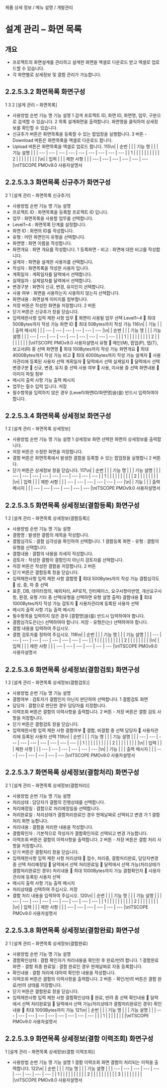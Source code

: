<!--breadcrumb:제품 상세 정보 / 메뉴 설명 / 개발관리--><span class="md-breadcrumb">제품 상세 정보 / 메뉴 설명 / 개발관리</span>
# 설계 관리 – 화면 목록
<!--5th-h2-toc-->
## 개요

- 프로젝트의 화면설계를 관리하고 설계한 화면을 엑셀로 다운로드 받고 엑셀로 업로드할 수 있습니다.
- 각 화면별로 상세정보 및 결함 관리가 가능합니다.
## 2.2.5.3.2 화면목록 화면구성
1
3
2
[설계 관리 – 화면목록]
- 사용방법
순번 기능 명 기능 설명
1 검색 프로젝트 ID, 화면 ID, 화면명, 업무, 구분으로 검색할 수 있습니다.
2 목록 설계화면을 출력합니다. 화면명을 클릭하여 상세정보를 확인할 수 있습니다.
- 신규추가 버튼은 화면목록을 등록할 수 있는 팝업창을 실행합니다.
3 버튼 - Download 버튼은 화면목록을 엑셀로 다운로드 합니다.
- Upload 버튼은 화면목록을 엑셀로 업로드 합니다.
115\n|  | 순번 |  |  | 기능 명 |  |  | 기능 설명 |  |
| --- | --- | --- | --- | --- | --- | --- | --- | --- |
| 1 |  |  |  |  |  |  |  |  |
| 2 |  |  |  |  |  |  |  |  |\n|  | 입력 |  |  | 제한 사항 |  |
| --- | --- | --- | --- | --- | --- |\nITSCOPE PMOv9.0 사용자설명서
## 2.2.5.3.3 화면목록 신규추가 화면구성
2
1
[설계 관리 – 화면목록 신규추가]
- 사용방법
순번 기능 명 기능 설명
- 프로젝트 ID : 화면목록을 등록할 프로젝트 ID 입니다.
- 업무 : 화면목록을 사용할 업무를 선택합니다.
- Level1~4 : 화면목록 단계를 설정합니다.
- 화면 ID : 화면의 ID를 작성합니다.
- 유형 : 어떤 화면인지 유형을 선택합니다.
- 화면명 : 화면 이름을 작성합니다.
- 화면개요 : 화면 개요를 작성합니다.
1 등록화면 - 비고 : 화면에 대한 비고를 작성합니다.
- 설계자 : 화면을 설계한 사용자를 선택합니다.
- 작성자 : 화면목록을 작성한 사용자 입니다.
- 계획일자 : 계획일자를 달력에서 선택합니다.
- 실제일자 : 실제일자를 달력에서 선택합니다.
- 변경구분 : 화면이 신규, 변경, 유지인지 선택합니다.
- 사용 여부 : 화면을 사용하는지 사용하지 않는지 선택합니다.
- 화면내용 : 화면설계 이미지를 첨부합니다.
- 저장 버튼은 작성한 화면을 저장합니다.
2 버튼
- 닫기 버튼은 신규추가 창을 닫습니다.
- 입력제한사항
입력 제한 사항
업무  화면이 사용될 업무 선택
Level1~4  최대 500Bytes까지 작성 가능
화면 ID  최대 50Bytes까지 작성 가능
116\n|  | 기능 |  |  | 출력 메시지 |  |
| --- | --- | --- | --- | --- | --- |\n|  | 순번 |  |  | 기능 명 |  |  | 기능 설명 |  |
| --- | --- | --- | --- | --- | --- | --- | --- | --- |
|  | 1 |  |  |  |  |  |  |  |
| 2 |  |  |  |  |  |  |  |  |\nITSCOPE PMOv9.0 사용자설명서
유형  메인(M), 팝업(P), 탭(T), 보고서(R) 중 선택
화면명  최대 100Bytes까지 작성 가능
화면개요  최대 4000Bytes까지 작성 가능
비고  최대 4000bytes까지 작성 가능
설계자  사용자관리에 등록된 사용자 선택
계획일자  달력에서 선택
실제일자  달력에서 선택
변경구분  신규, 변경, 유지 중 선택
사용 여부  사용, 미사용 중 선택
화면내용  이미지 파일 첨부
- 메시지 출력 사항
기능 출력 메시지
- 업무는 필수 입력 입니다.
저장
- 필수항목을 입력하지 않은 경우 [Level1/화면ID/화면명]을(를) 반드시 입력하여야 합니다.
## 2.2.5.3.4 화면목록 상세정보 화면구성
1 2
[설계 관리 – 화면목록 상세정보]
- 사용방법
순번 기능 명 기능 설명
1 상세정보 화면 선택한 화면의 상세정보를 출력합니다.
- 저장 버튼은 수정한 화면을 저장합니다.
- 결함 버튼은 화면목록에서 발생한 결함을 등록할 수 있는 팝업창을 실행합니
2 버튼
다.
- 닫기 버튼은 상세정보 창을 닫습니다.
117\n|  | 순번 |  |  | 기능 명 |  |  | 기능 설명 |  |
| --- | --- | --- | --- | --- | --- | --- | --- | --- |
| 1 |  |  |  |  |  |  |  |  |
| 2 |  |  |  |  |  |  |  |  |\n|  | 입력 |  |  | 제한 사항 |  |
| --- | --- | --- | --- | --- | --- |\n|  | 기능 |  |  | 출력 메시지 |  |
| --- | --- | --- | --- | --- | --- |\nITSCOPE PMOv9.0 사용자설명서
## 2.2.5.3.5 화면목록 상세정보(결함등록) 화면구성
1 2
[설계 관리 – 화면목록 상세정보(결함등록)]
- 사용방법
순번 기능 명 기능 설명
- 결함명 : 발생한 결함의 제목을 작성합니다.
- 결함심각도 : 결함 심각성을 확인하여 선택합니다.
1 결함등록 화면 - 유형 : 결함의 유형을 선택합니다.
- 결함내용 : 결함의 내용을 자세히 작성합니다.
- 검토자 : 작성한 결함이 결함인지 아닌지 검토자를 선택합니다.
- 저장 버튼은 작성한 결함을 저장합니다.
2 버튼
- 닫기 버튼은 결함등록 창을 닫습니다.
- 입력제한사항
입력 제한 사항
결함명  최대 500Bytes까지 작성 가능
결함심각도  상, 중, 하 중 선택
- 표준, DB, 데이터정의, 예외처리, AP로직, 인터페이스, 요구사항미반영, 개선요구사항, 환경,
유형
기타 중 선택(유형을 선택하면 유형 설명 출력)
결함내용  최대 1000Bytes까지 작성 가능
검토자  사용자관리에 등록된 사용자 선택
- 메시지 출력 사항
기능 출력 메시지
- 필수항목을 입력하지 않은 경우 [결함명]을(를) 반드시 입력하여야 합니다.
- 결함심각도은(는) 선택하여야 합니다.
저장 - 유형은(는) 선택하여야 합니다.
- 결함 내용을 입력하여 주십시오.
- 결함 검토자를 정하여 주십시오.
118\n|  | 순번 |  |  | 기능 명 |  |  | 기능 설명 |  |
| --- | --- | --- | --- | --- | --- | --- | --- | --- |
| 1 |  |  |  |  |  |  |  |  |
| 2 |  |  |  |  |  |  |  |  |\n|  | 입력 |  |  | 제한 사항 |  |
| --- | --- | --- | --- | --- | --- |\nITSCOPE PMOv9.0 사용자설명서
## 2.2.5.3.6 화면목록 상세정보(결함검토) 화면구성
1 2
[설계 관리 – 화면목록 상세정보(결함검토)]
- 사용방법
순번 기능 명 기능 설명
- 결함여부 : 검토자가 결함인지 아닌지 판단하여 선택합니다.
1 결함검토 화면
- 담당자 : 결함으로 판단한 경우 담당자를 지정합니다.
- 이력조회 버튼은 결함의 이력사항을 출력합니다.
2 버튼 - 저장 버튼은 결함 검토 사항을 저장합니다.
- 닫기 버튼은 결함검토 창을 닫습니다.
- 입력제한사항
입력 제한 사항
결함여부  결함, 비결함 중 선택
담당자  사용자관리에 등록된 사용자 선택
119\n|  | 순번 |  |  | 기능 명 |  |  | 기능 설명 |  |
| --- | --- | --- | --- | --- | --- | --- | --- | --- |
| 1 |  |  |  |  |  |  |  |  |
| 2 |  |  |  |  |  |  |  |  |\n|  | 입력 |  |  | 제한 사항 |  |
| --- | --- | --- | --- | --- | --- |\n|  | 기능 |  |  | 출력 메시지 |  |
| --- | --- | --- | --- | --- | --- |\nITSCOPE PMOv9.0 사용자설명서
## 2.2.5.3.7 화면목록 상세정보(결함처리) 화면구성
2
1
[설계 관리 – 화면목록 상세정보(결함처리)]
- 사용방법
순번 기능 명 기능 설명
- 처리상태 : 담당자가 결함의 진행상태를 선택합니다.
- 처리예정일 : 결함으로 처리예정일을 선택합니다.
- 처리완료일 : 처리상태가 결함처리완료인 경우 현재날짜로 선택되고 변경 가
1 결함처리 화면
능합니다.
- 처리내용 : 결함을 처리한 내용을 작성합니다.
- 결함확인자 : 기본적으로 작성자가 결함확인자로 선택되고 변경 가능합니다.
- 이력조회 버튼은 결함의 이력사항을 출력합니다.
2 버튼 - 저장 버튼은 결함 처리 사항을 저장합니다.
- 닫기 버튼은 결함처리 창을 닫습니다.
- 입력제한사항
입력 제한 사항
처리상태  접수, 처리중, 결함처리완료, 담당자변경 중 선택
처리예정일  달력에서 선택
처리완료일  달력에서 선택 가능(처리상태가 결함처리완료인 경우)
처리내용  최대 1000Bytes까지 가능
결함확인자  사용자관리에 등록된 사용자 선택
- 메시지 출력 사항
기능 출력 메시지
- 처리상태를 선택하여 주십시오.
저장
- 결함 처리 내용을 입력하여 주십시오.
120\n|  | 순번 |  |  | 기능 명 |  |  | 기능 설명 |  |
| --- | --- | --- | --- | --- | --- | --- | --- | --- |
| 1 |  |  |  |  |  |  |  |  |
| 2 |  |  |  |  |  |  |  |  |\n|  | 입력 |  |  | 제한 사항 |  |
| --- | --- | --- | --- | --- | --- |\nITSCOPE PMOv9.0 사용자설명서
## 2.2.5.3.8 화면목록 상세정보(결함완료) 화면구성
2
1
[설계 관리 – 화면목록 상세정보(결함완료)
- 사용방법
순번 기능 명 기능 설명
- 결함확인상태 : 결함 확인자가 처리내용을 확인한 후 완료/반려 합니다.
1 결함완료 화면 - 결함 최종 완료일 : 결함 완료인 경우 현재날짜로 자동 등록합니다.
- 확인내용 : 결함 처리에 대하여 확인한 내용을 작성합니다.
- 이력조회 버튼은 결함의 이력사항을 출력합니다.
2 버튼 - 확인/반려 버튼은 결함 완료/반려 상태를 저장합니다.
- 닫기 버튼은 결함완료 창을 닫습니다.
- 입력제한사항
입력 제한 사항
결함확인상태  완료, 반려 중 선택
확인내용  달력에서 선택
처리완료일  달력에서 선택 가능(처리상태가 결함처리완료인 경우)
확인내용  최대 1000Bytes까지 가능
121\n|  | 순번 |  |  | 기능 명 |  |  | 기능 설명 |  |
| --- | --- | --- | --- | --- | --- | --- | --- | --- |
|  | 1 |  |  |  |  |  |  |  |\nITSCOPE PMOv9.0 사용자설명서
## 2.2.5.3.9 화면목록 상세정보(결함 이력조회) 화면구성
1
[설계 관리 – 화면목록 상세정보(결함 이력조회)]
- 사용방법
순번 기능 명 기능 설명
1 결함 이력조회 화면 결함이 처리되는 이력을 출력합니다.
122\n|  | 순번 |  |  | 기능 명 |  |  | 기능 설명 |  |
| --- | --- | --- | --- | --- | --- | --- | --- | --- |
| 1 |  |  |  |  |  |  |  |  |
| 2 |  |  |  |  |  |  |  |  |
| 3 |  |  |  |  |  |  |  |  |\nITSCOPE PMOv9.0 사용자설명서
